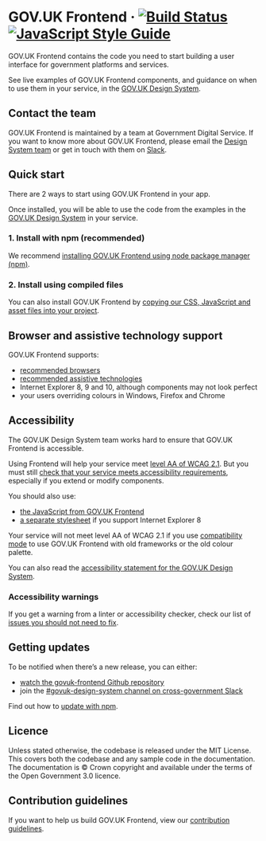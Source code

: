 GOV.UK Frontend ·
[![Build Status](https://github.com/alphagov/govuk-frontend/workflows/Tests/badge.svg)](https://github.com/alphagov/govuk-frontend/actions?query=workflow%3ATests+branch%3Amain)
[![JavaScript Style Guide](https://img.shields.io/badge/code_style-standard-brightgreen.svg)](https://standardjs.com)
=====================

GOV.UK Frontend contains the code you need to start building a user interface
for government platforms and services.

See live examples of GOV.UK Frontend components, and guidance on when to use
them in your service, in the [GOV.UK Design
System](https://design-system.service.gov.uk/).

## Contact the team

GOV.UK Frontend is maintained by a team at Government Digital Service. If you want to know more about GOV.UK Frontend, please email the [Design System
team](mailto:govuk-design-system-support@digital.cabinet-office.gov.uk) or get in touch with them on [Slack](https://ukgovernmentdigital.slack.com/messages/govuk-design-system).

## Quick start

There are 2 ways to start using GOV.UK Frontend in your app.

Once installed, you will be able to use the code from the examples in the
[GOV.UK Design System](https://design-system.service.gov.uk/)
in your service.

### 1. Install with npm (recommended)

We recommend [installing GOV.UK Frontend using node package manager
(npm)](https://frontend.design-system.service.gov.uk/installing-with-npm/).

### 2. Install using compiled files

You can also install GOV.UK Frontend by [copying our CSS, JavaScript and asset 
files into your project](https://frontend.design-system.service.gov.uk/install-using-precompiled-files/).

## Browser and assistive technology support

GOV.UK Frontend supports:

- [recommended browsers](https://www.gov.uk/service-manual/technology/designing-for-different-browsers-and-devices#browsers-to-test-in)
- [recommended assistive technologies](https://www.gov.uk/service-manual/technology/testing-with-assistive-technologies#which-assistive-technologies-to-test-with)
- Internet Explorer 8, 9 and 10, although components may not look perfect
- your users overriding colours in Windows, Firefox and Chrome

## Accessibility

The GOV.UK Design System team works hard to ensure that GOV.UK Frontend is accessible.

Using Frontend will help your service meet [level AA of WCAG 2.1](https://www.gov.uk/service-manual/helping-people-to-use-your-service/understanding-wcag). But you must still [check that your service meets accessibility requirements](https://www.gov.uk/service-manual/helping-people-to-use-your-service/making-your-service-accessible-an-introduction), especially if you extend or modify components.

You should also use:

- [the JavaScript from GOV.UK Frontend](https://frontend.design-system.service.gov.uk/importing-css-assets-and-javascript/#javascript)
- [a separate stylesheet](https://frontend.design-system.service.gov.uk/supporting-ie8/) if you support Internet Explorer 8

Your service will not meet level AA of WCAG 2.1 if you use [compatibility mode](https://frontend.design-system.service.gov.uk/compatibility-mode/) to use GOV.UK Frontend with old frameworks or the old colour palette.

You can also read the [accessibility statement for the GOV.UK Design System](https://design-system.service.gov.uk/accessibility/).

### Accessibility warnings

If you get a warning from a linter or accessibility checker, check our list of [issues you should not need to fix](https://github.com/alphagov/govuk-frontend/issues/1280#issuecomment-509588851).

## Getting updates

To be notified when there’s a new release, you can either:

- [watch the govuk-frontend Github repository](https://help.github.com/en/articles/watching-and-unwatching-repositories)
- join the [#govuk-design-system channel on cross-government Slack](https://ukgovernmentdigital.slack.com/app_redirect?channel=govuk-design-system)

Find out how to [update with npm](https://frontend.design-system.service.gov.uk/updating-with-npm/).

## Licence

Unless stated otherwise, the codebase is released under the MIT License. This
covers both the codebase and any sample code in the documentation. The
documentation is &copy; Crown copyright and available under the terms of the
Open Government 3.0 licence.

## Contribution guidelines

If you want to help us build GOV.UK Frontend, view our [contribution
guidelines](CONTRIBUTING.md).
